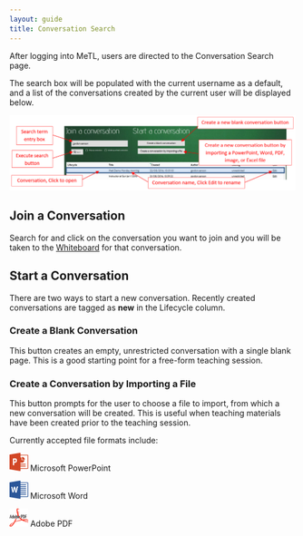 ```yaml
---
layout: guide
title: Conversation Search
---
```


After logging into MeTL, users are directed to the Conversation Search page.

The search box will be populated with the current username as a default, 
and a list of the conversations created by the current user will be displayed below. 

![Conversation Search](images/guide-conversation-search.png)

## Join a Conversation
 
Search for and click on the conversation you want to join and you will be taken to the 
[Whiteboard]({{site.baseurl}}/guide-whiteboard.html) for that conversation.

## Start a Conversation

There are two ways to start a new conversation. 
Recently created conversations are tagged as **new** in the Lifecycle column.

### Create a Blank Conversation

This button creates an empty, unrestricted conversation with a single blank page. 
This is a good starting point for a free-form teaching session.   

### Create a Conversation by Importing a File

This button prompts for the user to choose a file to import, from which a new conversation will be created. 
This is useful when teaching materials have been created prior to the teaching session. 

Currently accepted file formats include: 

<img src="images/Microsoft_PowerPoint_2013_logo.svg.png" alt="Microsoft Powerpoint" height="32px"/> Microsoft PowerPoint

<img src="images/Microsoft_Word_2013_logo.svg.png" alt="Microsoft Powerpoint" height="32px"/> Microsoft Word

<img src="images/Adobe_PDF_logo.svg.png" alt="Adobe PDF" height="32px"/> Adobe PDF